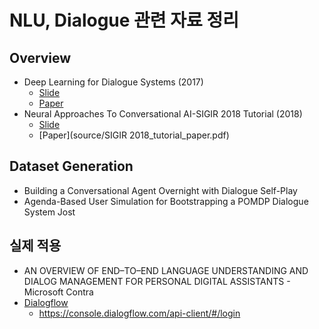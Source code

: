 # NLU, Dialogue 관련 자료 정리



## Overview

* Deep Learning for Dialogue Systems (2017)
  * [Slide](source/dl_dialogue_slide.pdf)
  * [Paper](source/dl_dialogue_paper.pdf)
* Neural Approaches To Conversational AI-SIGIR 2018 Tutorial (2018)
  * [Slide](source/SIGIR2018_tutorial_slide.pdf)
  * [Paper](source/SIGIR 2018_tutorial_paper.pdf)

## Dataset Generation

* Building a Conversational Agent Overnight with Dialogue Self-Play
* Agenda-Based User Simulation for Bootstrapping a POMDP Dialogue System
  Jost

## 실제 적용

* AN OVERVIEW OF END–TO–END LANGUAGE UNDERSTANDING AND DIALOG MANAGEMENT FOR PERSONAL DIGITAL ASSISTANTS - Microsoft Contra
* [Dialogflow](https://dialogflow.com/)
  * https://console.dialogflow.com/api-client/#/login